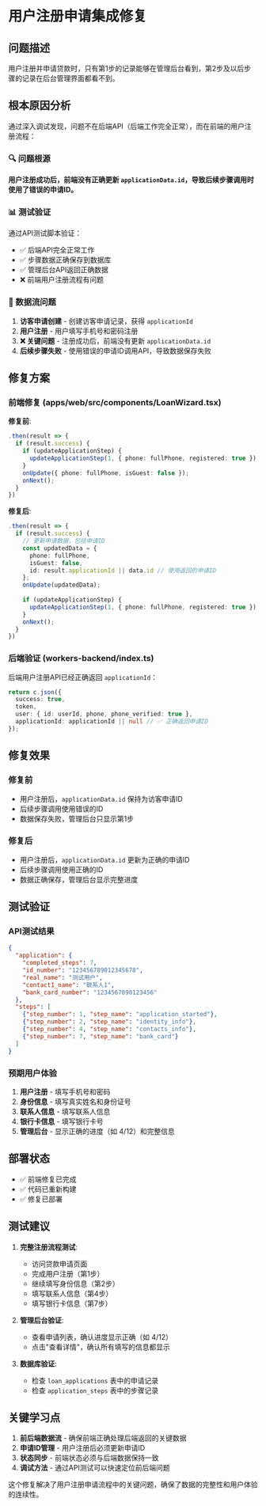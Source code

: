 # 用户注册申请集成修复

## 问题描述

用户注册并申请贷款时，只有第1步的记录能够在管理后台看到，第2步及以后步骤的记录在后台管理界面都看不到。

## 根本原因分析

通过深入调试发现，问题不在后端API（后端工作完全正常），而在前端的用户注册流程：

### 🔍 问题根源
**用户注册成功后，前端没有正确更新 `applicationData.id`，导致后续步骤调用时使用了错误的申请ID。**

### 📊 测试验证
通过API测试脚本验证：
- ✅ 后端API完全正常工作
- ✅ 步骤数据正确保存到数据库
- ✅ 管理后台API返回正确数据
- ❌ 前端用户注册流程有问题

### 🔄 数据流问题
1. **访客申请创建** - 创建访客申请记录，获得 `applicationId`
2. **用户注册** - 用户填写手机号和密码注册
3. **❌ 关键问题** - 注册成功后，前端没有更新 `applicationData.id`
4. **后续步骤失败** - 使用错误的申请ID调用API，导致数据保存失败

## 修复方案

### 前端修复 (apps/web/src/components/LoanWizard.tsx)

**修复前**:
```typescript
.then(result => {
  if (result.success) {
    if (updateApplicationStep) {
      updateApplicationStep(1, { phone: fullPhone, registered: true });
    }
    onUpdate({ phone: fullPhone, isGuest: false });
    onNext();
  }
})
```

**修复后**:
```typescript
.then(result => {
  if (result.success) {
    // 更新申请数据，包括申请ID
    const updatedData = { 
      phone: fullPhone, 
      isGuest: false,
      id: result.applicationId || data.id // 使用返回的申请ID
    };
    onUpdate(updatedData);
    
    if (updateApplicationStep) {
      updateApplicationStep(1, { phone: fullPhone, registered: true });
    }
    onNext();
  }
})
```

### 后端验证 (workers-backend/index.ts)

后端用户注册API已经正确返回 `applicationId`：
```typescript
return c.json({ 
  success: true, 
  token,
  user: { id: userId, phone, phone_verified: true },
  applicationId: applicationId || null // ✅ 正确返回申请ID
});
```

## 修复效果

### 修复前
- 用户注册后，`applicationData.id` 保持为访客申请ID
- 后续步骤调用使用错误的ID
- 数据保存失败，管理后台只显示第1步

### 修复后
- 用户注册后，`applicationData.id` 更新为正确的申请ID
- 后续步骤调用使用正确的ID
- 数据正确保存，管理后台显示完整进度

## 测试验证

### API测试结果
```json
{
  "application": {
    "completed_steps": 7,
    "id_number": "123456789012345678",
    "real_name": "测试用户",
    "contact1_name": "联系人1",
    "bank_card_number": "1234567890123456"
  },
  "steps": [
    {"step_number": 1, "step_name": "application_started"},
    {"step_number": 2, "step_name": "identity_info"},
    {"step_number": 4, "step_name": "contacts_info"},
    {"step_number": 7, "step_name": "bank_card"}
  ]
}
```

### 预期用户体验
1. **用户注册** - 填写手机号和密码
2. **身份信息** - 填写真实姓名和身份证号
3. **联系人信息** - 填写联系人信息
4. **银行卡信息** - 填写银行卡号
5. **管理后台** - 显示正确的进度（如 4/12）和完整信息

## 部署状态

- ✅ 前端修复已完成
- ✅ 代码已重新构建
- ✅ 修复已部署

## 测试建议

1. **完整注册流程测试**:
   - 访问贷款申请页面
   - 完成用户注册（第1步）
   - 继续填写身份信息（第2步）
   - 填写联系人信息（第4步）
   - 填写银行卡信息（第7步）

2. **管理后台验证**:
   - 查看申请列表，确认进度显示正确（如 4/12）
   - 点击"查看详情"，确认所有填写的信息都显示

3. **数据库验证**:
   - 检查 `loan_applications` 表中的申请记录
   - 检查 `application_steps` 表中的步骤记录

## 关键学习点

1. **前后端数据流** - 确保前端正确处理后端返回的关键数据
2. **申请ID管理** - 用户注册后必须更新申请ID
3. **状态同步** - 前端状态必须与后端数据保持一致
4. **调试方法** - 通过API测试可以快速定位前后端问题

这个修复解决了用户注册申请流程中的关键问题，确保了数据的完整性和用户体验的连续性。